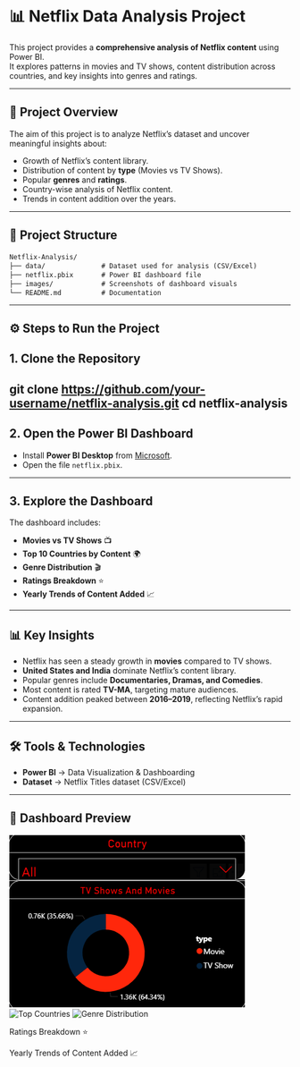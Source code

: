 # 📊 Netflix Data Analysis Project

This project provides a **comprehensive analysis of Netflix content** using Power BI.  
It explores patterns in movies and TV shows, content distribution across countries, and key insights into genres and ratings.

---

## 🚀 Project Overview
The aim of this project is to analyze Netflix’s dataset and uncover meaningful insights about:
- Growth of Netflix’s content library.
- Distribution of content by **type** (Movies vs TV Shows).
- Popular **genres** and **ratings**.
- Country-wise analysis of Netflix content.
- Trends in content addition over the years.

---


## 📂 Project Structure


```text
Netflix-Analysis/
├── data/              # Dataset used for analysis (CSV/Excel)
├── netflix.pbix       # Power BI dashboard file
├── images/            # Screenshots of dashboard visuals
└── README.md          # Documentation
```
----

## ⚙️ Steps to Run the Project

## 1. Clone the Repository

git clone https://github.com/your-username/netflix-analysis.git
cd netflix-analysis
---

## 2. Open the Power BI Dashboard
- Install **Power BI Desktop** from [Microsoft](https://powerbi.microsoft.com/desktop/).
- Open the file `netflix.pbix`.

---

## 3. Explore the Dashboard
The dashboard includes:
- **Movies vs TV Shows** 📺
- **Top 10 Countries by Content** 🌍
- **Genre Distribution** 🎬
- **Ratings Breakdown** ⭐
- **Yearly Trends of Content Added** 📈

---

## 📊 Key Insights
- Netflix has seen a steady growth in **movies** compared to TV shows.  
- **United States and India** dominate Netflix’s content library.  
- Popular genres include **Documentaries, Dramas, and Comedies**.  
- Most content is rated **TV-MA**, targeting mature audiences.  
- Content addition peaked between **2016–2019**, reflecting Netflix’s rapid expansion.  

---

## 🛠️ Tools & Technologies
- **Power BI** → Data Visualization & Dashboarding  
- **Dataset** → Netflix Titles dataset (CSV/Excel)  

---

## 📸 Dashboard Preview
![Movies vs TV Shows](https://github.com/NaveenKumarReddy14/Netflix-Analysis/blob/37e2c4f2963c4e6ddf0c0c7712d0c18f52945989/Movie%20Vs%20Tv%20Shows.png)
![Top Countries]()
![Genre Distribution](images/genre_distribution.png)

Ratings Breakdown ⭐

Yearly Trends of Content Added 📈

